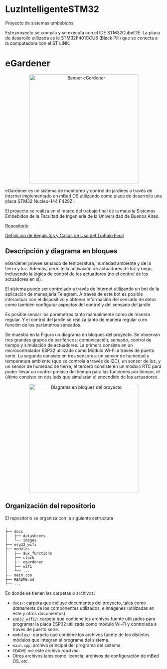 # LuzIntelligenteSTM32

Proyecto de sistemas embebidos

Este proyecto se compila y se executa con el IDE STM32CubeIDE. La placa de desarollo utilizada es la STM32F401CCU6 (Black Pill) que se conecta a la computadora con el ST LINK.
# eGardener

<p align=center>
    <img src="docs/images/banner.png" alt="Banner eGardener" height="350"/>
</p>

eGardener es un sistema de monitoreo y control de jardines a través de Internet implementado en mBed OS utilizando como placa de desarrollo una placa STM32 Nucleo-144 F429ZI.

El proyecto se realiza en el marco del trabajo final de la materia Sistemas Embebidos de la Facultad de Ingeniería de la Universidad de Buenos Aires.

[Repositorio](https://github.com/mati1297/egardener)

[Definición de Requisitos y Casos de Uso del Trabajo Final](https://docs.google.com/document/d/11dgvYxZRJ_eEkciaerqvtIlO_5C3YHUYF0_V8Po2s9I/edit?usp=sharing)

## Descripción y diagrama en bloques

eGardener provee sensado de temperatura, humedad ambiente y de la tierra y luz. Además, permite la activación de actuadores de luz y riego, incluyendo la lógica de control de los actuadores (no el control de los actuadores en sí). 

El sistema puede ser controlado a través de Internet utilizando un bot de la aplicación de mensajería Telegram. A través de este bot es posible interactuar con el dispositivo y obtener información del sensado de datos como también configurar aspectos del control y del sensado del jardín.

Es posible sensar los parámetros tanto manualmente como de manera regular. Y el control del jardín se realiza tanto de manera regular o en función de los parámetros sensados.

Se muestra en la Figura un diagrama en bloques del proyecto. Se observan tres grandes grupos de periféricos: comunicación, sensado, control de tiempo y simulación de actuadores. La primera consiste en un microcontrolador ESP32 utilizado como Módulo Wi-Fi a través de puerto serie. La segunda consiste en tres sensores: un sensor de humedad y temperatura ambiente (que se controla a través de I2C), un sensor de luz, y un sensor de humedad de tierra, el tercero consiste en un módulo RTC para poder llevar un control preciso del tiempo para las funciones por tiempo, el último consiste en dos leds que simularán el encendido de los actuadores.

<p align=center>
    <img src="docs/images/block_diagram.png" alt="Diagrama en bloques del proyecto" height="350"/>
</p>

## Organización del repositorio

El repositorio se organiza con la siguiente estructura

    .
    ├── docs
    │   ├── datasheets
    │   └── images
    ├── esp32_wifi
    ├── modules
    │   ├── aux_functions
    │   ├── clock
    │   ├── egardener
    │   ├── wifi
    │   └── ...
    ├── main.cpp
    ├── README.md
    └── ...


En donde se tienen las carpetas o archivos:
* `docs/`: carpeta que incluye documentos del proyecto, tales como *datasheets* de los componentes utilizados, e imágenes (utilizadas en este y otros documentos).
* `esp32_wifi/`: carpeta que contiene los archivos fuente utilizados para programar la placa ESP32 utilizada como módulo Wi-Fi y controlada a través de puerto serie.
* `modules/`: carpeta que contiene los archivos fuente de los distintos módulos que integran el programa del sistema.
* `main.cpp`: archivo principal del programa del sistema.
* `README.md`: este archivo *read me*.
* Otros archivos tales como licencia, archivos de configuración de mBed OS, etc.
